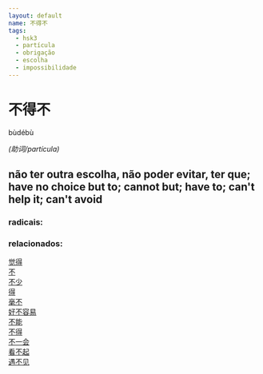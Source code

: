 ```yaml
--- 
layout: default
name: 不得不 
tags: 
  - hsk3
  - partícula
  - obrigação
  - escolha
  - impossibilidade
--- 
```

# 不得不 
bùdébù  
 
*(助词/partícula)*  
## não ter outra escolha, não poder evitar, ter que; have no choice but to; cannot but; have to; can't help it; can't avoid 
### radicais: 
### relacionados: 
[觉得](/zhengshidu/hsk1/觉得)  
[不](/zhengshidu/hsk1/不)  
[不少](/zhengshidu/hsk2/不少)  
[得](/zhengshidu/hsk2/得)  
[毫不](/zhengshidu/hsk7-9/毫不)  
[好不容易](/zhengshidu/outras/好不容易)  
[不能](/zhengshidu/outras/不能)  
[不得](/zhengshidu/outras/不得)  
[不一会](/zhengshidu/outras/不一会)  
[看不起](/zhengshidu/hsk4/看不起)  
[遇不见](/zhengshidu/hsk4/遇不见)  
